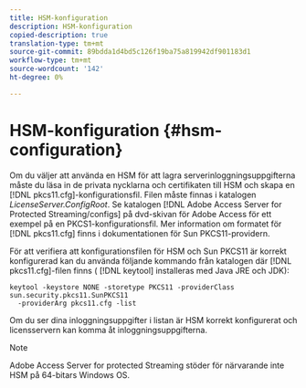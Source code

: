 ```yaml
---
title: HSM-konfiguration
description: HSM-konfiguration
copied-description: true
translation-type: tm+mt
source-git-commit: 89bdda1d4bd5c126f19ba75a819942df901183d1
workflow-type: tm+mt
source-wordcount: '142'
ht-degree: 0%

---
```



# HSM-konfiguration {#hsm-configuration}

Om du väljer att använda en HSM för att lagra serverinloggningsuppgifterna måste du läsa in de privata nycklarna och certifikaten till HSM och skapa en [!DNL pkcs11.cfg]-konfigurationsfil. Filen måste finnas i katalogen *LicenseServer.ConfigRoot*. Se katalogen [!DNL Adobe Access Server for Protected Streaming/configs] på dvd-skivan för Adobe Access för ett exempel på en PKCS1-konfigurationsfil. Mer information om formatet för [!DNL pkcs11.cfg] finns i dokumentationen för Sun PKCS11-providern.

För att verifiera att konfigurationsfilen för HSM och Sun PKCS11 är korrekt konfigurerad kan du använda följande kommando från katalogen där [!DNL pkcs11.cfg]-filen finns ( [!DNL keytool] installeras med Java JRE och JDK):

```
keytool -keystore NONE -storetype PKCS11 -providerClass sun.security.pkcs11.SunPKCS11 
  -providerArg pkcs11.cfg -list
```

Om du ser dina inloggningsuppgifter i listan är HSM korrekt konfigurerat och licensservern kan komma åt inloggningsuppgifterna.

>[!NOTE]
>
>Adobe Access Server for protected Streaming stöder för närvarande inte HSM på 64-bitars Windows OS.
